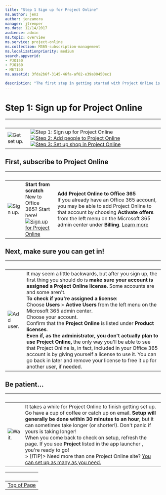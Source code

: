 ```yaml
---
title: "Step 1 Sign up for Project Online"
ms.author: jenz
author: jenzamora
manager: jtremper
ms.date: 12/14/2017
audience: admin
ms.topic: overview
ms.service: project-online
ms.collection: M365-subscription-management
ms.localizationpriority: medium
search.appverid:
- PJO150
- PJO160
- MET150
ms.assetid: 3fda2b6f-3145-46fa-af02-e39a00450ec1

description: "The first step in getting started with Project Online is to get signed up."
---
```


# Step 1: Sign up for Project Online

|&nbsp;|&nbsp;|
|:-----|:-----|
|![Get set up.](media/6b503a9c-4ef0-409b-ab56-09e804cfe0c3.png)           <br/> |![Step 1: Sign up for Project Online](media/c046855b-d454-4aeb-a5f8-333881ff11cc.png)          [![Step 2: Add people to Project Online](media/be1ca863-defe-4156-a5b1-68cea288476f.png)](step-2-add-people-to-project-online.md)          [![Step 3: Set up shop in Project Online](media/e27ceef5-1c39-43e4-92ac-300d58fb65c8.png)](step-3-set-up-shop-in-project-online.md) <br/> |
   
## First, subscribe to Project Online
<a name="__top"> </a>

|&nbsp;|&nbsp;|&nbsp;|
|:-----|:-----|:----|
|![Sign up.](media/094f4fe5-6b9c-41b7-8b5b-431c09684d05.png)           <br/> |**Start from scratch** <br/> New to Office 365? Start here!  <br/> [![Sign up for Project Online](media/3c86592e-8704-4428-8b62-bf52c1dcfa03.png)](https://products.office.com/Project/project-online-portfolio-management)|**Add Project Online to Office 365** <br/> If you already have an Office 365 account, you may be able to add Project Online to that account by choosing **Activate offers** from the left menu on the Microsoft 365 admin center under **Billing**. [Learn more](add-project-online-to-your-office-365-account.md) <br/> |
   

   
## Next, make sure you can get in!
<a name="__top"> </a>

|&nbsp;|&nbsp;|
|:-----|:-----|
|![Add user.](media/adf53af3-c248-4fd8-95fd-26c2a7cdb3e4.png)           <br/> | It may seem a little backwards, but after you sign up, the first thing you should do is **make sure your account is assigned a Project Online license**. Some accounts are and some aren't.  <br/> **To check if you're assigned a license:** <br/>  Choose **Users** \> **Active Users** from the left menu on the Microsoft 365 admin center.  <br/>  Choose your account.  <br/>  Confirm that the **Project Online** is listed under **Product licenses**.  <br/> **Even if, as the administrator, you don't actually plan to use Project Online,** the only way you'll be able to see that Project Online is, in fact, included in your Office 365 account is by giving yourself a license to use it. You can go back in later and remove your license to free it up for another user, if needed.  <br/> |
   
## Be patient...
<a name="__top"> </a>

|&nbsp;|&nbsp;|
|:-----|:-----|
|![Wait.](media/f40769cb-3996-47ca-9cff-09edcde83171.png)           <br/> |It takes a while for Project Online to finish getting set up. Go have a cup of coffee or catch up on email. **Setup will generally be done within 30 minutes to an hour**, but it can sometimes take longer (or shorter!). Don't panic if yours is taking longer!  <br/> When you come back to check on setup, refresh the page. If you see **Project** listed in the app launcher , you're ready to go!  <br/> > [!TIP]>  Need more than one Project Online site? [You can set up as many as you need.](set-up-another-project-online-site.md)          |
   
|&nbsp;|
|:-----|
|[Top of Page](step-1-sign-up-for-project-online.md#__top)|
   

